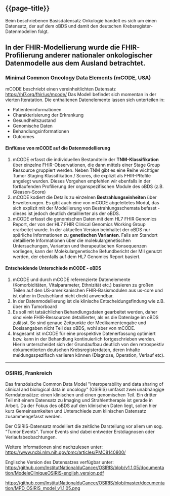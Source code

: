 ## {{page-title}}



Beim beschriebenen Basisdatensatz Onkologie handelt es sich um einen Datensatz, der auf dem oBDS und damit den deutschen Krebsregister-Datenmodellen folgt. 

In der FHIR-Modellierung wurde die FHIR-Profilierung anderer nationaler onkologischer Datenmodelle aus dem Ausland betrachtet. 
---
### Minimal Common Oncology Data Elements (mCODE, USA)
mCODE beschriebt einen vereinheitlichten Datensatz
https://hl7.org/fhir/us/mcode/
Das Modell befindet sich momentan in der vierten Iteratation.
Die enthaltenen Datenelemente lassen sich unterteilen in: 
- Patienteninformationen
- Charakterisierung der Erkrankung
- Gesundheitszustand
- Genomische Daten
- Behandlungsinformationen
- Outcomes

#### Einflüsse von mCODE auf die Datenmodellierung 
1. mCODE erfasst die individuellen Bestandteile der **TNM-Klassifikation** über einzelne FHIR-Observationen, die dann mittels einer Stage Group Ressource gruppiert werden. Neben TNM gibt es eine Reihe wichtiger Tumor Staging Klassifikation / Scores, die explizit als FHIR-PRofile angelegt wurden. Dieses Vorgehen empfehlen wir ebenfalls in der fortlaufenden Profilierung der organspezifischen Module des oBDS (z.B. Gleason-Score) 
2. mCODE kodiert die Details zu einzelnen **Bestrahlungseinheiten** über Erweiterungen. Es gibt auch eine von mCODE abgeleitetes Modul, das sich explizit mit der Modellierung von Bestrahlungsschemata befasst - dieses ist jedoch deutlich detaillierter als der oBDS.
3. mCODE erfasst die genomischen Daten mit dem HL7 FHIR Genomics Report, der von der HL7 FHIR Clinical Genomics Working Group erarbeitet wurde. In der aktuellen Version beinhaltet der oBDS nur spärliche Informationen zu **genetischen Varianten**. Falls am Standort detaillierte Informationen über die molekulargenetischen Untersuchungen, Varianten und therapeutischen Konsequenzen vorliegen, kann der Molekulargenetische Befundbericht der MII genutzt werden, der ebenfalls auf dem HL7 Genomics Report basiert.


#### Entscheidende Unterschiede mCODE - oBDS

1. mCODE und durch mCODE referenzierte Datenelemente (Komorbiditäten, Vitalparameter, Ethnizität etc.) basieren zu großen Teilen auf den US-amerikanischen FHIR-Basismodulen aus us-core und ist daher in Deutschland nicht direkt anwendbar.
2. In der Datenmodellierung ist die klinische Entscheidungsfindung wie z.B. über ein Tumorboard
3. Es soll mit tatsächlichen Behandlungsdaten gearbeitet werden, daher sind viele FHIR-Ressourcen detaillierter, als es die Datenlage im oBDS zulässt. So sind genaue Zeitpunkte der Medikamentengabe und Dosisangaben nicht Teil des oBDS, wohl aber von mCODE. 
4. Insgesamt ist mCODE für eine prospektive Datenerfassung optimiert bzw. kann in der Behandlung kontinuierlich fortgeschrieben werden. 
Hierin unterscheidet sich der Grundaufbau deutlich von den retrospektiv dokumentierten deutschen Krebsregisterdaten, deren Inhalte meldungsspezifisch variieren können (Diagnose, Operation, Verlauf etc). 

---

### OSIRIS, Frankreich

Das französische Common Data Model "Interoperability and data sharing of clinical and biological data in oncology" (OSIRIS)
umfasst zwei unabhängige Kerndatensätze: einen klinischen und einen genomischen Teil. Ein dritter Teil mit einem Datensatz zu Imaging und Strahlentherapie ist gerade in Arbeit. Da der Fokus des oBDS auf den klinischen Daten liegt, sollen hier kurz Gemeinsamkeiten und Unterschiede zum klinischen Datensatz zusammengefasst werden.  

Der OSIRIS-Datensatz modelliert die zeitliche Darstellung vor allem um sog. "Tumor Events". 
Tumor Events sind dabei entweder Erstdiagnosen oder Verlaufsbeobachtungen. 


Weitere Informationen sind nachzulesen unter: https://www.ncbi.nlm.nih.gov/pmc/articles/PMC8140800/

Englische Version des Datensatzes verfügbar unter: https://github.com/InstitutNationalduCancer/OSIRIS/blob/v1.1.05/documentation/ModeleCliniqueOSIRIS-english_version.pdf

 
https://github.com/InstitutNationalduCancer/OSIRIS/blob/master/documentation/MPD_OSIRIS_model_v1.1.05.png
